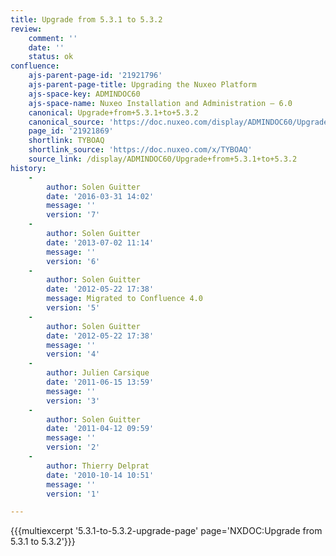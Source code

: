 ```yaml
---
title: Upgrade from 5.3.1 to 5.3.2
review:
    comment: ''
    date: ''
    status: ok
confluence:
    ajs-parent-page-id: '21921796'
    ajs-parent-page-title: Upgrading the Nuxeo Platform
    ajs-space-key: ADMINDOC60
    ajs-space-name: Nuxeo Installation and Administration — 6.0
    canonical: Upgrade+from+5.3.1+to+5.3.2
    canonical_source: 'https://doc.nuxeo.com/display/ADMINDOC60/Upgrade+from+5.3.1+to+5.3.2'
    page_id: '21921869'
    shortlink: TYBOAQ
    shortlink_source: 'https://doc.nuxeo.com/x/TYBOAQ'
    source_link: /display/ADMINDOC60/Upgrade+from+5.3.1+to+5.3.2
history:
    - 
        author: Solen Guitter
        date: '2016-03-31 14:02'
        message: ''
        version: '7'
    - 
        author: Solen Guitter
        date: '2013-07-02 11:14'
        message: ''
        version: '6'
    - 
        author: Solen Guitter
        date: '2012-05-22 17:38'
        message: Migrated to Confluence 4.0
        version: '5'
    - 
        author: Solen Guitter
        date: '2012-05-22 17:38'
        message: ''
        version: '4'
    - 
        author: Julien Carsique
        date: '2011-06-15 13:59'
        message: ''
        version: '3'
    - 
        author: Solen Guitter
        date: '2011-04-12 09:59'
        message: ''
        version: '2'
    - 
        author: Thierry Delprat
        date: '2010-10-14 10:51'
        message: ''
        version: '1'

---
```

{{{multiexcerpt '5.3.1-to-5.3.2-upgrade-page' page='NXDOC:Upgrade from 5.3.1 to 5.3.2'}}}

&nbsp;